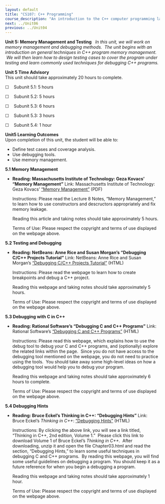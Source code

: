 ```yaml
---
layout: default
title: "CS107: C++ Programming"
course_description: "An introduction to the C++ computer programming language, focusing on syntax for primitive types, control structures, vectors, strings, structs, classes, functions, file I/O, exceptions and other programming constructs."
next: ../Unit06
previous: ../Unit04
---
```

**Unit 5: Memory Management and Testing** <span id="5"></span> 
*In this unit, we will work on memory management and debugging methods.
 The unit begins with an introduction on general techniques in C++
program memory management.  We will then learn how to design testing
cases to cover the program under testing and learn commonly used
techniques for debugging C++ programs.*

**Unit 5 Time Advisory**  
This unit should take approximately 20 hours to complete.  
  
 ☐    Subunit 5.1: 5 hours  
  
 ☐    Subunit 5.2: 5 hours  
  
 ☐    Subunit 5.3: 6 hours  
  
 ☐    Subunit 5.3: 3 hours  
  
 ☐    Subunit 5.4: 1 hour

**Unit5 Learning Outcomes**  
Upon completion of this unit, the student will be able to:
-   Define test cases and coverage analysis.
-   Use debugging tools.
-   Use memory management.

**5.1 Memory Management** <span id="5.1"></span> 
-   **Reading: Massachusetts Institute of Technology: Geza Kovacs’
    “Memory Management”**
    Link: Massachusetts Institute of Technology: Geza Kovacs’ [“Memory
    Management”](http://resources.saylor.org.s3.amazonaws.com/CS/CS107/CS107-5.1-MemoryManagement-BYNCSA_files/CS107-5.1-MemoryManagement-BYNCSA.htm)
    (PDF)  
      
     Instructions: Please read the Lecture 8 Notes, “Memory Management,”
    to learn how to use constructors and descructors appropriately and
    fix memory leakage.  
      
     Reading this article and taking notes should take approximately 5
    hours.  
      
     Terms of Use: Please respect the copyright and terms of use
    displayed on the webpage above.

**5.2 Testing and Debugging** <span id="5.2"></span> 
-   **Reading: NetBeans: Anne Rice and Susan Morgan’s “Debugging C/C++
    Projects Tutorial”**
    Link: NetBeans: Anne Rice and Susan Morgan’s [“Debugging C/C++
    Projects Tutorial”](http://netbeans.org/kb/docs/cnd/debugging.html)
    (HTML)  
      
     Instructions: Please read the webpage to learn how to create
    breakpoints and debug a C++ project.  
      
     Reading this webpage and taking notes should take approximately 5
    hours.  
      
     Terms of Use: Please respect the copyright and terms of use
    displayed on the webpage above.

**5.3 Debugging with C in C++** <span id="5.3"></span> 
-   **Reading: Rational Software’s “Debugging C and C++ Programs”**
    Link: Rational Software’s [“Debugging C and C++
    Programs”](http://www-01.ibm.com/support/knowledgecenter/SSQ2R2_9.0.1/com.ibm.ent.dbt.zos.doc/topics/eqabug0040.htm)
    (HTML)  
      
     Instructions: Please read this webpage, which explains how to use
    the debug tool to debug your C and C++ programs, and (optionally)
    explore the related links within the page.  Since you do not have
    access to the debugging tool mentioned on the webpage, you do not
    need to practice using the tools.  You should take away some
    high-level ideas on how a debugging tool would help you to debug
    your program.  
      
     Reading this webpage and taking notes should take approximately 6
    hours to complete.  
      
     Terms of Use: Please respect the copyright and terms of use
    displayed on the webpage above.

**5.4 Debugging Hints** <span id="5.4"></span> 
-   **Reading: Bruce Eckel’s Thinking in C++: “Debugging Hints”**
    Link: Bruce Eckel’s *Thinking in C++*: [“Debugging
    Hints”](http://www.mindviewinc.com/Books/downloads.html) (HTML)  
      
     Instructions: By clicking the above link, you will see a link
    titled, “Thinking in C++, 2nd edition, Volume 1.”  Please click this
    link to download Volume 1 of Bruce Eckel’s *Thinking in C++.*  After
    downloading, unzip it and open the file Chapter03.html and read the
    section, “Debugging Hints,” to learn some useful techniques in
    debugging C and C++ programs.  By reading this webpage, you will
    find some useful guidelines on debugging a program. You should keep
    it as a future reference for when you begin a debugging a program.  
      
     Reading this webpage and taking notes should take approximately 1
    hour.  
      
     Terms of Use: Please respect the copyright and terms of use
    displayed on the webpage above.


